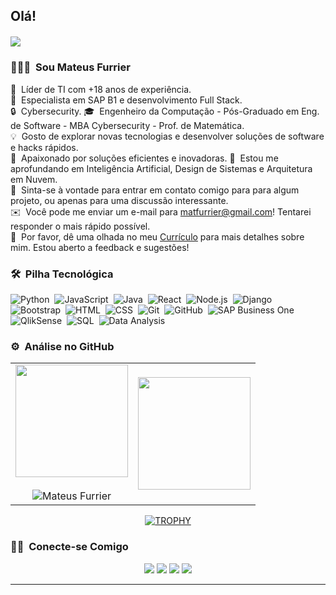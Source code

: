 <h2 style="margin-bottom: 20px;">Olá!</h2>
<!--horizontal divider(gradiant)-->
<img src="https://user-images.githubusercontent.com/73097560/115834477-dbab4500-a447-11eb-908a-139a6edaec5c.gif">

### 👨🏻‍💻 &nbsp;Sou Mateus Furrier

👔 &nbsp;Líder de TI com +18 anos de experiência.\
💼 &nbsp;Especialista em SAP B1 e desenvolvimento Full Stack.\
🔒 &nbsp;Cybersecurity.
🎓 &nbsp;Engenheiro da Computação - Pós-Graduado em Eng. de Software - MBA Cybersecurity - Prof. de Matemática.\
💡 &nbsp;Gosto de explorar novas tecnologias e desenvolver soluções de software e hacks rápidos.\
🚀 &nbsp;Apaixonado por soluções eficientes e inovadoras.
🌱 &nbsp;Estou me aprofundando em Inteligência Artificial, Design de Sistemas e Arquitetura em Nuvem.\
💬 &nbsp;Sinta-se à vontade para entrar em contato comigo para para algum projeto, ou apenas para uma discussão interessante.\
✉️ &nbsp;Você pode me enviar um e-mail para matfurrier@gmail.com! Tentarei responder o mais rápido possível.\
📄 &nbsp;Por favor, dê uma olhada no meu [Currículo](https://drive.google.com/file/d/1wwvteaaEP7LdShTgriLIe6Qur6vD3C4s/view?usp=sharing) para mais detalhes sobre mim. Estou aberto a feedback e sugestões!

### 🛠 &nbsp;Pilha Tecnológica

![Python](https://img.shields.io/badge/-Python-05122A?style=flat&logo=python)&nbsp;
![JavaScript](https://img.shields.io/badge/-JavaScript-05122A?style=flat&logo=javascript)&nbsp;
![Java](https://img.shields.io/badge/-Java-05122A?style=flat&logo=Java&logoColor=FFA518)&nbsp;
![React](https://img.shields.io/badge/-React-05122A?style=flat&logo=react)&nbsp;
![Node.js](https://img.shields.io/badge/-Node.js-05122A?style=flat&logo=node.js)&nbsp;
![Django](https://img.shields.io/badge/-Django-05122A?style=flat&logo=django&logoColor=092E20)&nbsp;
![Bootstrap](https://img.shields.io/badge/-Bootstrap-05122A?style=flat&logo=bootstrap&logoColor=563D7C)&nbsp;
![HTML](https://img.shields.io/badge/-HTML-05122A?style=flat&logo=HTML5)&nbsp;
![CSS](https://img.shields.io/badge/-CSS-05122A?style=flat&logo=CSS3&logoColor=1572B6)&nbsp;
![Git](https://img.shields.io/badge/-Git-05122A?style=flat&logo=git)&nbsp;
![GitHub](https://img.shields.io/badge/-GitHub-05122A?style=flat&logo=github)&nbsp;
![SAP Business One](https://img.shields.io/badge/-SAP%20Business%20One-05122A?style=flat&logo=sap)&nbsp;
![QlikSense](https://img.shields.io/badge/-QlikSense-05122A?style=flat&logo=qlik)&nbsp;
![SQL](https://img.shields.io/badge/-SQL-05122A?style=flat&logo=postgresql)&nbsp;
![Data Analysis](https://img.shields.io/badge/-Data%20Analysis-05122A?style=flat&logo=google-analytics)&nbsp;



### ⚙️ &nbsp;Análise no GitHub
<!--- stats & Trophy (start) -->
<p align="center">
  <!--- stats (start) -->
<table align="center">
<tr border="none">
<td width="50%" align="center">
  
  <img height="180em" src="https://github-readme-stats-eight-theta.vercel.app/api?username=matfurrier&show_icons=true&theme=algolia&include_all_commits=true&count_private=true"/>
  <br></br>
  <img  title="🔥" alt="Mateus Furrier" src="https://github-readme-streak-stats.herokuapp.com/?user=matfurrier&theme=dark&hide_border=false" /> 
</td>

<td width="50%" align="center">

  <img height="180em" src="https://matfurrierstats.vercel.app/api/top-langs/?username=matfurrier&layout=compact&langs_count=8&theme=algolia"/>
  
  </td>
</tr>
</table>
<!--- stats (end) -->

<!--- trophy (start) -->
<div align="center">
  <a href="https://github.com/ryo-ma/github-profile-trophy" title="Go to Source">
      <img align="center" src="https://github-profile-trophy.vercel.app/?username=matfurrier&theme=radical&no-bg=true&no-frame=true&margin-w=5&margin-h=15&row=1&column=3&experience=true&commits=true&repositories=true" alt="TROPHY" />
    </a>
</div>

<!--- trophy (start) -->

### 🤝🏻 &nbsp;Conecte-se Comigo

<p align="center">
<a href="https://furrier.app"><img src="https://img.shields.io/badge/-furrier.app-3423A6?style=flat&logo=Google-Chrome&logoColor=white"/></a>
<a href="https://linkedin.com/in/mateusfurrier"><img src="https://img.shields.io/badge/-Mateus%20Furrier-0077B5?style=flat&logo=Linkedin&logoColor=white"/></a>
<a href="mailto:matfurrier@gmail.com"><img src="https://img.shields.io/badge/-matfurrier@gmail.com-D14836?style=flat&logo=Gmail&logoColor=white"/></a>
<a href="https://instagram.com/matfurrier"><img src="https://img.shields.io/badge/-@matfurrier-E4405F?style=flat&logo=Instagram&logoColor=white"/></a>
</p>

-----

